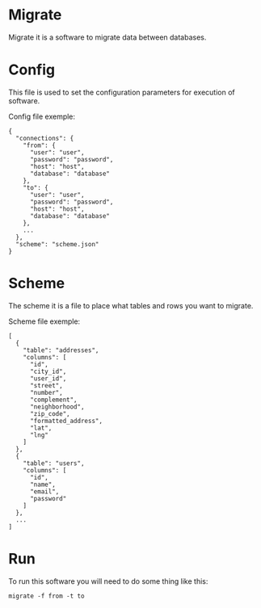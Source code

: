 # Migrate

Migrate it is a software to migrate data between databases.

# Config

This file is used to set the configuration parameters for execution of software.

Config file exemple:

```
{
  "connections": {
    "from": {
      "user": "user",
      "password": "password",
      "host": "host",
      "database": "database"
    },
    "to": {
      "user": "user",
      "password": "password",
      "host": "host",
      "database": "database"
    },
    ...
  },
  "scheme": "scheme.json"
}
```
# Scheme

The scheme it is a file to place what tables and rows you want to migrate.

Scheme file exemple:

```
[
  {
    "table": "addresses",
    "columns": [
      "id",
      "city_id",
      "user_id",
      "street",
      "number",
      "complement",
      "neighborhood",
      "zip_code",
      "formatted_address",
      "lat",
      "lng"
    ]
  },
  {
    "table": "users",
    "columns": [
      "id",
      "name",
      "email",
      "password"
    ]
  },
  ...
]
```

# Run

To run this software you will need to do some thing like this:

```
migrate -f from -t to
```
